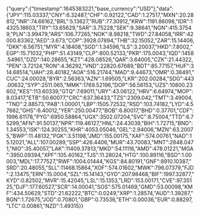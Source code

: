 {"query":{"timestamp":1645383221,"base_currency":"USD"},"data":{"JPY":115.03337,"CNY":6.32487,"CHF":0.92122,"CAD":1.27517,"MXN":20.28812,"INR":74.66162,"BRL":5.13627,"RUB":77.30912,"KRW":1191.86098,"IDR":14325.18603,"TRY":13.65629,"SAR":3.75228,"SEK":9.38641,"NGN":415.37549,"PLN":3.99479,"ARS":106.77265,"NOK":8.98218,"TWD":27.84058,"IRR":42000.83362,"AED":3.673,"COP":3928.07894,"THB":32.15052,"ZAR":15.14406,"DKK":6.56751,"MYR":4.18408,"SGD":1.34596,"ILS":3.20037,"HKD":7.8002,"EGP":15.71032,"PHP":51.43149,"CLP":800.52133,"PKR":175.0043,"IQD":1458.54961,"DZD":140.28655,"KZT":428.08526,"QAR":3.64005,"CZK":21.44322,"PEN":3.72124,"RON":4.36292,"VND":22820.67689,"BDT":85.77157,"HUF":314.68514,"UAH":28.40182,"AOA":516.21744,"MAD":9.44673,"OMR":0.38491,"CUC":24.00028,"BYR":2.56363,"AZN":1.69505,"LKR":202.00284,"SDG":443.00632,"SYP":2511.065,"MMK":1769.52196,"DOP":56.56153,"UZS":10800.23602,"KES":113.60339,"GTQ":7.69011,"URY":43.06122,"HRV":6.64974,"MOP":8.03417,"ETB":50.60077,"CRC":637.36433,"TZS":2309.042,"TMT":3.49004,"TND":2.88573,"PAB":1.00001,"LBP":1505.72532,"RSD":103.74182,"LYD":4.57662,"GHS":6.40012,"YER":250.00477,"BOB":6.80017,"BHD":0.37701,"CDF":1996.61178,"PYG":6950.58864,"UGX":3502.07204,"SVC":8.75004,"TTD":6.75299,"AFN":91.50137,"NPR":119.46127,"HNL":24.43039,"BIH":1.72715,"BND":1.34553,"ISK":124.30255,"KHR":4053.05046,"GEL":2.94006,"MZN":63.20075,"BWP":11.48132,"PGK":3.51198,"JMD":155.00175,"XAF":574.00761,"NAD":15.12021,"ALL":107.00289,"SSP":426.4406,"MUR":43.70083,"MNT":2848.0471,"NIO":35.40057,"LAK":11409.37813,"MKD":54.11116,"AMD":478.01221,"MGA":3950.09394,"XPF":105.40162,"TJS":11.28024,"HTG":100.89116,"BSD":1.00003,"MDL":17.77527,"RWF":1004.01444,"KGS":84.80191,"GNF":8910.10387,"SRD":20.48055,"SLL":11468.15864,"XOF":574.01602,"MWK":796.07379,"FJD":2.13475,"ERN":15.0004,"SZL":15.14143,"GYD":207.98468,"BIF":1997.32877,"KYD":0.82502,"MVR":15.42045,"LSL":15.1353,"LRD":153.00171,"CVE":97.35125,"DJF":177.60527,"SCR":14.00041,"SOS":575.01469,"GMD":53.00098,"KMF":434.50629,"STD":21.62222,"BTC":0.0249,"XRP":1.28574,"AUD":1.39287,"BGN":1.72675,"JOD":0.70801,"GBP":0.73536,"ETH":0.00036,"EUR":0.88297,"LTC":0.00861,"NZD":1.49315}}